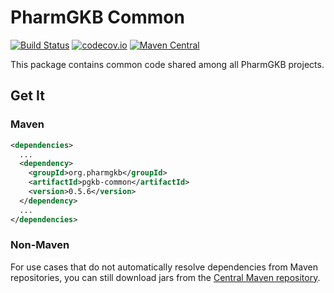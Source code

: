# PharmGKB Common

[![Build Status](https://github.com/PharmGKB/pgkb-common/actions/workflows/build.yml/badge.svg)](https://github.com/PharmGKB/pgkb-common/actions/workflows/build.yml)
[![codecov.io](https://codecov.io/github/PharmGKB/pgkb-common/coverage.svg?branch=master)](https://codecov.io/github/PharmGKB/pgkb-common?branch=master)
[![Maven Central](https://maven-badges.herokuapp.com/maven-central/org.pharmgkb/pgkb-common/badge.svg)](https://maven-badges.herokuapp.com/maven-central/org.pharmgkb/pgkb-common)

This package contains common code shared among all PharmGKB projects.

## Get It

### Maven

```xml
<dependencies>
  ...
  <dependency>
    <groupId>org.pharmgkb</groupId>
    <artifactId>pgkb-common</artifactId>
    <version>0.5.6</version>
  </dependency>
  ...
</dependencies>
```

### Non-Maven

For use cases that do not automatically resolve dependencies from Maven repositories, you can still download jars from the [Central Maven repository](https://search.maven.org/search?q=a:pgkb-common).
